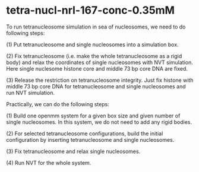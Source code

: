# tetra-nucl-nrl-167-conc-0.35mM

To run tetranucleosome simulation in sea of nucleosomes, we need to do following steps: 

(1) Put tetranucleosome and single nucleosomes into a simulation box. 

(2) Fix tetranucleosome (i.e. make the whole tetranucleosome as a rigid body) and relax the coordinates of single nucleosomes with NVT simulation. Here single nuclesome histone core and middle 73 bp core DNA are fixed. 

(3) Release the restriction on tetranucleosome integrity. Just fix histone with middle 73 bp core DNA for tetranucleosome and single nucleosomes and run NVT simulation. 

Practically, we can do the following steps:

(1) Build one openmm system for a given box size and given number of single nucleosomes. In this system, we do not need to add any rigid bodies. 

(2) For selected tetranucleosome configurations, build the initial configuration by inserting tetranucleosome and single nucleosomes. 

(3) Fix tetranucleosome and relax single nucleosomes. 

(4) Run NVT for the whole system. 

